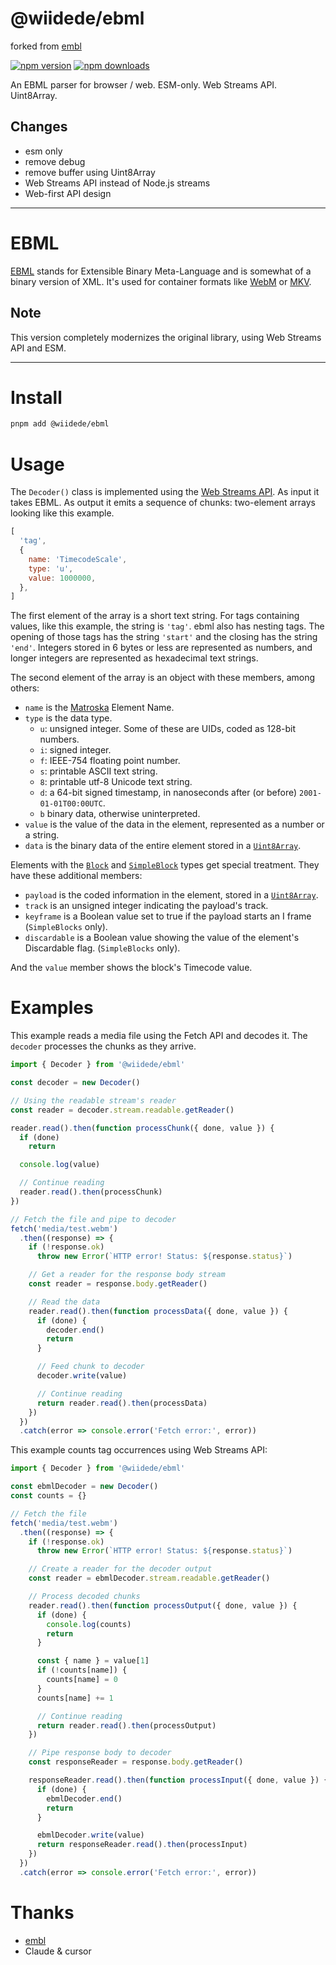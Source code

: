 # @wiidede/ebml

forked from [embl](https://github.com/node-ebml/node-ebml)

[![npm version][npm-version-src]][npm-version-href]
[![npm downloads][npm-downloads-src]][npm-downloads-href]

An EBML parser for browser / web. ESM-only. Web Streams API. Uint8Array.

## Changes

- esm only
- remove debug
- remove buffer using Uint8Array
- Web Streams API instead of Node.js streams
- Web-first API design

---

# EBML

[EBML][ebml] stands for Extensible Binary Meta-Language and is somewhat of a
binary version of XML. It's used for container formats like [WebM][webm] or
[MKV][mkv].

## Note

This version completely modernizes the original library, using Web Streams API and ESM.

---

# Install

```bash
pnpm add @wiidede/ebml
```

# Usage

The `Decoder()` class is implemented using the [Web Streams API](https://developer.mozilla.org/en-US/docs/Web/API/Streams_API).
As input it takes EBML. As output it emits a sequence of chunks: two-element
arrays looking like this example.

```js
[
  'tag',
  {
    name: 'TimecodeScale',
    type: 'u',
    value: 1000000,
  },
]
```

The first element of the array is a short text string. For tags containing
values, like this example, the string is `'tag'`. ebml also has nesting tags.
The opening of those tags has the string `'start'` and the closing has the
string `'end'`. Integers stored in 6 bytes or less are represented as numbers,
and longer integers are represented as hexadecimal text strings.

The second element of the array is an object with these members, among others:

- `name` is the [Matroska][mkv] Element Name.
- `type` is the data type.
  - `u`: unsigned integer. Some of these are UIDs, coded as 128-bit numbers.
  - `i`: signed integer.
  - `f`: IEEE-754 floating point number.
  - `s`: printable ASCII text string.
  - `8`: printable utf-8 Unicode text string.
  - `d`: a 64-bit signed timestamp, in nanoseconds after (or before) `2001-01-01T00:00UTC`.
  - `b` binary data, otherwise uninterpreted.
- `value` is the value of the data in the element, represented as a number or a string.
- `data` is the binary data of the entire element stored in a [`Uint8Array`][mdn-uint8array].

Elements with the [`Block`][mkv-block] and [`SimpleBlock`][mkv-sblock] types
get special treatment. They have these additional members:

- `payload` is the coded information in the element, stored in a [`Uint8Array`][mdn-uint8array].
- `track` is an unsigned integer indicating the payload's track.
- `keyframe` is a Boolean value set to true if the payload starts an I frame (`SimpleBlocks` only).
- `discardable` is a Boolean value showing the value of the element's Discardable flag. (`SimpleBlocks` only).

And the `value` member shows the block's Timecode value.

# Examples

This example reads a media file using the Fetch API and decodes it. The `decoder`
processes the chunks as they arrive.

```js
import { Decoder } from '@wiidede/ebml'

const decoder = new Decoder()

// Using the readable stream's reader
const reader = decoder.stream.readable.getReader()

reader.read().then(function processChunk({ done, value }) {
  if (done)
    return

  console.log(value)

  // Continue reading
  reader.read().then(processChunk)
})

// Fetch the file and pipe to decoder
fetch('media/test.webm')
  .then((response) => {
    if (!response.ok)
      throw new Error(`HTTP error! Status: ${response.status}`)

    // Get a reader for the response body stream
    const reader = response.body.getReader()

    // Read the data
    reader.read().then(function processData({ done, value }) {
      if (done) {
        decoder.end()
        return
      }

      // Feed chunk to decoder
      decoder.write(value)

      // Continue reading
      return reader.read().then(processData)
    })
  })
  .catch(error => console.error('Fetch error:', error))
```

This example counts tag occurrences using Web Streams API:

```js
import { Decoder } from '@wiidede/ebml'

const ebmlDecoder = new Decoder()
const counts = {}

// Fetch the file
fetch('media/test.webm')
  .then((response) => {
    if (!response.ok)
      throw new Error(`HTTP error! Status: ${response.status}`)

    // Create a reader for the decoder output
    const reader = ebmlDecoder.stream.readable.getReader()

    // Process decoded chunks
    reader.read().then(function processOutput({ done, value }) {
      if (done) {
        console.log(counts)
        return
      }

      const { name } = value[1]
      if (!counts[name]) {
        counts[name] = 0
      }
      counts[name] += 1

      // Continue reading
      return reader.read().then(processOutput)
    })

    // Pipe response body to decoder
    const responseReader = response.body.getReader()

    responseReader.read().then(function processInput({ done, value }) {
      if (done) {
        ebmlDecoder.end()
        return
      }

      ebmlDecoder.write(value)
      return responseReader.read().then(processInput)
    })
  })
  .catch(error => console.error('Fetch error:', error))
```

# Thanks

- [embl](https://github.com/node-ebml/node-ebml)
- Claude & cursor

[ebml]: http://ebml.sourceforge.net/
[mdn-uint8array]: https://developer.mozilla.org/en-US/docs/Web/JavaScript/Reference/Global_Objects/Uint8Array
[mkv]: http://www.matroska.org/technical/specs/index.html
[mkv-block]: https://www.matroska.org/technical/specs/index.html#block_structure
[mkv-sblock]: https://www.matroska.org/technical/specs/index.html#simpleblock_structure
[webm]: https://www.webmproject.org/
[npm-version-src]: https://img.shields.io/npm/v/@wiidede/ebml?style=flat&colorA=080f12&colorB=1fa669
[npm-version-href]: https://npmjs.com/package/@wiidede/e'bm'l
[npm-downloads-src]: https://img.shields.io/npm/dm/@wiidede/ebml?style=flat&colorA=080f12&colorB=1fa669
[npm-downloads-href]: https://npmjs.com/package/@wiidede/ebml
